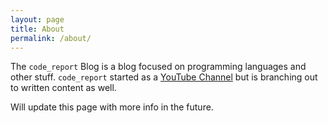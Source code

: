 ```yaml
---
layout: page
title: About
permalink: /about/
---
```


The `code_report` Blog is a blog focused on programming languages and other stuff. `code_report` started as a [YouTube Channel](https://www.youtube.com/codereport) but is branching out to written content as well.

Will update this page with more info in the future.
